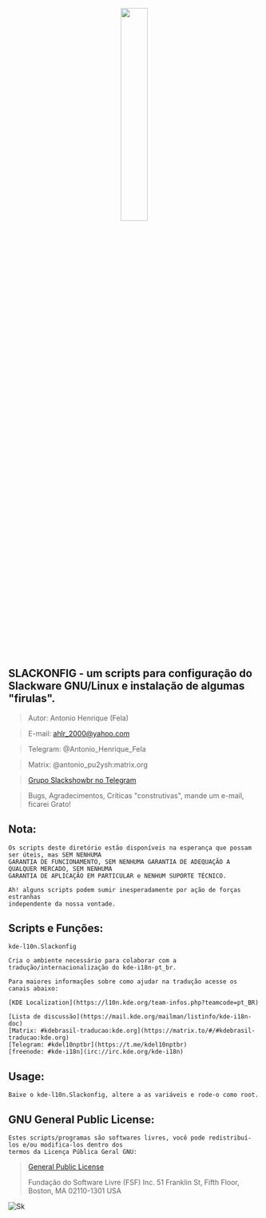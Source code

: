 <p align="center" width="100%">
    <img width="33%" src="https://bytebucket.org/ahlrodrigues/slackonfig/raw/adca69d05d4b9db0ee9cfa65f54cad4e87dabad7/imgs/Slackware1.png">
</p>



**SLACKONFIG** - um scripts para configuração do Slackware GNU/Linux e instalação de algumas "firulas".
--------------



>Autor: Antonio Henrique (Fela)

>E-mail: ahlr_2000@yahoo.com

>Telegram: @Antonio_Henrique_Fela

>Matrix: @antonio_pu2ysh:matrix.org

>[Grupo Slackshowbr no Telegram](https://t.me/slackshowbr)



>Bugs, Agradecimentos, Críticas "construtivas", mande um e-mail, ficarei Grato!



**Nota:**
----------
```
Os scripts deste diretório estão disponíveis na esperança que possam ser úteis, mas SEM NENHUMA
GARANTIA DE FUNCIONAMENTO, SEM NENHUMA GARANTIA DE ADEQUAÇÃO A QUALQUER MERCADO, SEM NENHUMA
GARANTIA DE APLICAÇÃO EM PARTICULAR e NENHUM SUPORTE TÉCNICO.

Ah! alguns scripts podem sumir inesperadamente por ação de forças estranhas
independente da nossa vontade.
```


**Scripts e Funções:**
----------------------
```
kde-l10n.Slackonfig

Cria o ambiente necessário para colaborar com a tradução/internacionalização do kde-i18n-pt_br.

Para maiores informações sobre como ajudar na tradução acesse os canais abaixo:

[KDE Localization](https://l10n.kde.org/team-infos.php?teamcode=pt_BR)

[Lista de discussão](https://mail.kde.org/mailman/listinfo/kde-i18n-doc)
[Matrix: #kdebrasil-traducao:kde.org](https://matrix.to/#/#kdebrasil-traducao:kde.org)
[Telegram: #kdel10nptbr](https://t.me/kdel10nptbr)
[freenode: #kde-i18n](irc://irc.kde.org/kde-i18n)
```


Usage:
------
```
Baixe o kde-l10n.Slackonfig, altere a as variáveis e rode-o como root.
```


**GNU General Public License:**
-------------------------------
```
Estes scripts/programas são softwares livres, você pode redistribuí-los e/ou modifica-los dentro dos
termos da Licença Pública Geral GNU:
```
> [General Public License](https://pt.wikipedia.org/wiki/GNU_General_Public_License)
>
>Fundação do Software Livre (FSF) Inc. 51 Franklin St, Fifth Floor, Boston, MA 02110-1301 USA


![Sk][pe]

[pe]: https://bytebucket.org/ahlrodrigues/slackonfig/raw/adca69d05d4b9db0ee9cfa65f54cad4e87dabad7/imgs/poweredbyslack.gif

